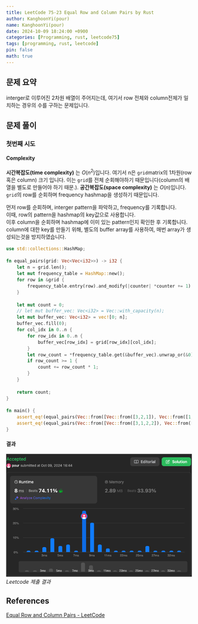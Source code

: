 ```yaml
---
title: LeetCode 75-23 Equal Row and Column Pairs by Rust
author: KanghoonYi(pour)
name: KanghoonYi(pour)
date: 2024-10-09 18:24:00 +0900
categories: [Programming, rust, leetcode75]
tags: [programming, rust, leetcode]
pin: false
math: true
---
```


## 문제 요약
interger로 이루어진 2차원 배열이 주어지는데, 여기서 row 전체와 column전체가 일치하는 경우의 수를 구하는 문제입니다.

## 문제 풀이

### 첫번째 시도

#### Complexity
**시간복잡도(time complexity)** 는 $O(n^2)$입니다. 여기서 n은 `grid`matrix의 1차원(row혹은 column) 크기 입니다. 이는 `grid`를 전체 순회해야하기 때문입니다(column의 배열을 별도로 만들어야 하기 때문.).
**공간복잡도(space complexity)** 는 $O(n)$입니다. `grid`의 row를 순회하며 frequency hashmap을 생성하기 때문입니다.

먼저 row를 순회하며, interger pattern을 파악하고, frequency를 기록합니다.  
이때, row의 pattern을 hashmap의 key값으로 사용합니다.  
이후 column을 순회하며 hashmap에 이미 있는 pattern인지 확인한 후 기록합니다.  
column에 대한 key를 만들기 위해, 별도의 buffer array를 사용하여, 매번 array가 생성되는것을 방지하였습니다.

```rust
use std::collections::HashMap;

fn equal_pairs(grid: Vec<Vec<i32>>) -> i32 {
    let n = grid.len();
    let mut frequency_table = HashMap::new();
    for row in &grid {
        frequency_table.entry(row).and_modify(|counter| *counter += 1).or_insert(1);
    }

    let mut count = 0;
    // let mut buffer_vec: Vec<i32> = Vec::with_capacity(n);
    let mut buffer_vec: Vec<i32> = vec![0; n];
    buffer_vec.fill(0);
    for col_idx in 0..n {
        for row_idx in 0..n {
            buffer_vec[row_idx] = grid[row_idx][col_idx];
        }
        let row_count = *frequency_table.get(&buffer_vec).unwrap_or(&0);
        if row_count >= 1 {
            count += row_count * 1;
        }
    }

    return count;
}

fn main() {
    assert_eq!(equal_pairs(Vec::from([Vec::from([3,2,1]), Vec::from([1,7,6]), Vec::from([2,7,7])])), 1);
    assert_eq!(equal_pairs(Vec::from([Vec::from([3,1,2,2]), Vec::from([1,4,4,5]), Vec::from([2,4,2,2]), Vec::from([2,4,2,2])])), 3);
}
```

#### 결과
![leetcode-23-submission-1](/assets/img/for-post/Equal%20Row%20and%20Column%20Pairs/rust_submission_1.png)
_Leetcode 제출 결과_

## References

[Equal Row and Column Pairs - LeetCode](https://leetcode.com/problems/equal-row-and-column-pairs/?envType=study-plan-v2&envId=leetcode-75)
